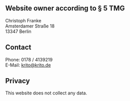 ## Website owner according to § 5 TMG

Christoph Franke\
Amsterdamer Straße 18\
13347 Berlin

## Contact
Phone: 0178 / 4139219\
E-Mail: [krito@krito.de](mailto:krito@krito.de)

## Privacy
This website does not collect any data.